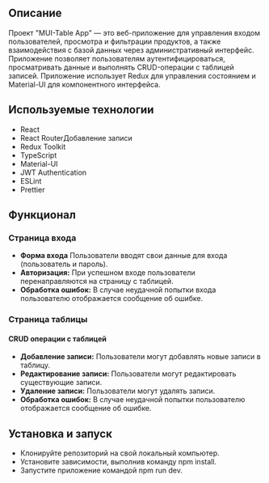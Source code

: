 ## Описание

Проект "MUI-Table App"  — это веб-приложение для управления входом пользователей, просмотра и фильтрации продуктов, а также взаимодействия с базой данных через административный интерфейс. Приложение позволяет пользователям аутентифицироваться, просматривать данные и выполнять CRUD-операции с таблицей записей. Приложение использует Redux для управления состоянием и Material-UI для компонентного интерфейса.

## Используемые технологии

- React
- React RouterДобавление записи
- Redux Toolkit
- TypeScript
- Material-UI
- JWT Authentication
- ESLint
- Prettier

## Функционал

### Страница входа

- **Форма входа** Пользователи вводят свои данные для входа (пользователь и пароль).
- **Авторизация:** При успешном входе пользователи перенаправляются на страницу с таблицей.
- **Обработка ошибок:** В случае неудачной попытки входа пользователю отображается сообщение об ошибке.

### Страница таблицы
#### CRUD операции с таблицей

- **Добавление записи:** Пользователи могут добавлять новые записи в таблицу.
- **Редактирование записи:** Пользователи могут редактировать существующие записи.
- **Удаление записи:** Пользователи могут удалять записи.
- **Обработка ошибок:** В случае неудачной попытки пользователю отображается сообщение об ошибке.

## Установка и запуск

- Клонируйте репозиторий на свой локальный компьютер.
- Установите зависимости, выполнив команду npm install.
- Запустите приложение командой npm run dev.
